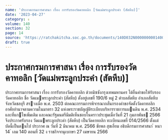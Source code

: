 ```yaml
---
name: 'ประกาศกรมการศาสนา เรื่อง การรับรองวัดคาทอลิก [วัดแม่พระลูกประคำ (สัตหีบ)]'
date: '2023-04-27'
category: ง
volume: 140
section: 32
page: 14
source: 'https://ratchakitcha.soc.go.th/documents/140D032N0000000001400.pdf'
draft: true
---
```


# ประกาศกรมการศาสนา เรื่อง การรับรองวัดคาทอลิก [วัดแม่พระลูกประคำ (สัตหีบ)]

ประกาศกรมการศาสนา เรื่อง การรับรองวัดคาทอลิก ด้วยมิซซังกรุงเทพมหานคร ได้ยื่นคําขอให้รับรองวัดคาทอลิก ชื่อ วัดแมพระลูกประคํา (สัตหีบ) ตั้งอยู่เลขที่ 190/6 หมู่ 2 ตําบลสัตหีบ อําเภอสัตหีบ จังหวัดชลบุรี สรางเมื่อ พ.ศ. 2503 ต่อคณะกรรมการพิจารณากลั่นกรองคําขอจัดตั้งวัดคาทอลิก อาศัยอํานาจตามความในมาตรา 32 แห่งพระราชบัญญัติระเบียบบริหารราชการแผนดิน พ.ศ. 2534 และที่แกไขเพิ่มเติม และคณะรัฐมนตรีมีมติเห็นชอบในคราวประชุมเมื่อวันที่ 21 กุมภาพันธ 2566 จึงประกาศรับรอง วัดแมพระลูกประคํา (สัตหีบ) เป็นวัดคาทอลิก ทะเบียนเลขที่ 014/2566 ตั้งแต่บัดนี้เป็นตนไป ประกาศ ณ วันที่ 2 มีนาคม พ.ศ. 2566 ชัยพล สุขเอี่ยม อธิบดีกรมการศาสนา ้ หนา 14 ่ เลม 140 ตอนที่ 32 ง ราชกิจจานุเบกษา 27 เมษายน 2566
